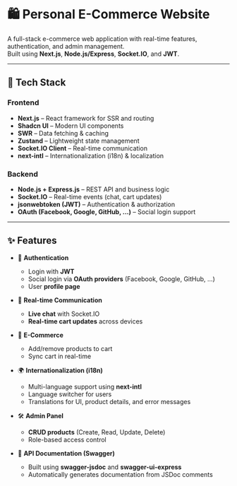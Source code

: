 # 🛍️ Personal E-Commerce Website

A full-stack e-commerce web application with real-time features, authentication, and admin management.  
 Built using **Next.js**, **Node.js/Express**, **Socket.IO**, and **JWT**.

---

## 🚀 Tech Stack

### Frontend

- **Next.js** – React framework for SSR and routing
- **Shadcn UI** – Modern UI components
- **SWR** – Data fetching & caching
- **Zustand** – Lightweight state management
- **Socket.IO Client** – Real-time communication
- **next-intl** – Internationalization (i18n) & localization

### Backend

- **Node.js + Express.js** – REST API and business logic
- **Socket.IO** – Real-time events (chat, cart updates)
- **jsonwebtoken (JWT)** – Authentication & authorization
- **OAuth (Facebook, Google, GitHub, ...)** – Social login support

---

## ✨ Features

- 🔐 **Authentication**

  - Login with **JWT**
  - Social login via **OAuth providers** (Facebook, Google, GitHub, ...)
  - User **profile page**

- 💬 **Real-time Communication**

  - **Live chat** with Socket.IO
  - **Real-time cart updates** across devices

- 🛒 **E-Commerce**

  - Add/remove products to cart
  - Sync cart in real-time

- 🌍 **Internationalization (i18n)**

  - Multi-language support using **next-intl**
  - Language switcher for users
  - Translations for UI, product details, and error messages

- 🛠️ **Admin Panel**

  - **CRUD products** (Create, Read, Update, Delete)
  - Role-based access control

- 📘 **API Documentation (Swagger)**
  - Built using **swagger-jsdoc** and **swagger-ui-express**
  - Automatically generates documentation from JSDoc comments
